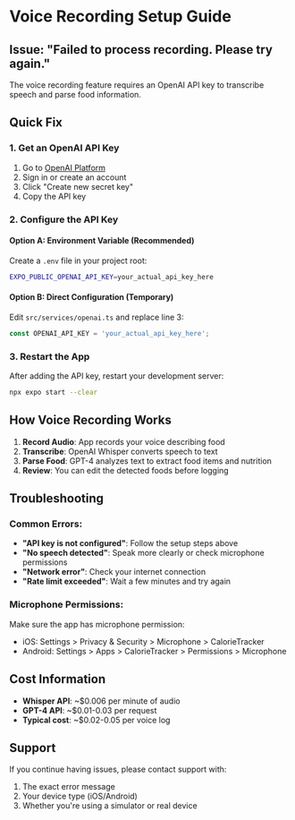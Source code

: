 # Voice Recording Setup Guide

## Issue: "Failed to process recording. Please try again."

The voice recording feature requires an OpenAI API key to transcribe speech and parse food information.

## Quick Fix

### 1. Get an OpenAI API Key
1. Go to [OpenAI Platform](https://platform.openai.com/api-keys)
2. Sign in or create an account
3. Click "Create new secret key"
4. Copy the API key

### 2. Configure the API Key

#### Option A: Environment Variable (Recommended)
Create a `.env` file in your project root:

```bash
EXPO_PUBLIC_OPENAI_API_KEY=your_actual_api_key_here
```

#### Option B: Direct Configuration (Temporary)
Edit `src/services/openai.ts` and replace line 3:

```typescript
const OPENAI_API_KEY = 'your_actual_api_key_here';
```

### 3. Restart the App
After adding the API key, restart your development server:

```bash
npx expo start --clear
```

## How Voice Recording Works

1. **Record Audio**: App records your voice describing food
2. **Transcribe**: OpenAI Whisper converts speech to text
3. **Parse Food**: GPT-4 analyzes text to extract food items and nutrition
4. **Review**: You can edit the detected foods before logging

## Troubleshooting

### Common Errors:
- **"API key is not configured"**: Follow the setup steps above
- **"No speech detected"**: Speak more clearly or check microphone permissions
- **"Network error"**: Check your internet connection
- **"Rate limit exceeded"**: Wait a few minutes and try again

### Microphone Permissions:
Make sure the app has microphone permission:
- iOS: Settings > Privacy & Security > Microphone > CalorieTracker
- Android: Settings > Apps > CalorieTracker > Permissions > Microphone

## Cost Information

- **Whisper API**: ~$0.006 per minute of audio
- **GPT-4 API**: ~$0.01-0.03 per request
- **Typical cost**: ~$0.02-0.05 per voice log

## Support

If you continue having issues, please contact support with:
1. The exact error message
2. Your device type (iOS/Android)
3. Whether you're using a simulator or real device 